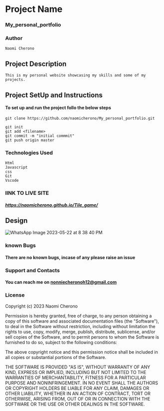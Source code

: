 # Project Name

### My_personal_portfolio
### Author 
``` 
Naomi Cherono

```
## Project Description
```
This is my personal website showcasing my skills and some of my projects.

```

## Project SetUp and Instructions
#### To set up and run the project follo the below steps

```
git clone https://github.com/naomicherono/My_personal_portfolio.git

git init
git add <filename>
git commit -m "initial commmit"
git push origin master

```
### Technologies Used
```
Html
Javascript
css
Git 
Vscode

```

### lINK TO LIVE SITE
##### https://naomicherono.github.io/Tile_game/

## Design
![WhatsApp Image 2023-05-22 at 8 38 40 PM](https://github.com/naomicherono/Tile_game/assets/132652298/88224e93-32b2-4bd6-981b-d946a4d16940)


### known Bugs
#### There are no known bugs, incase of any please raise an issue

### Support and Contacts

#### You can reach me on nonniecheronoh12@gmail.com
### License

Copyright (c) 2023 Naomi Cherono

Permission is hereby granted, free of charge, to any person obtaining a copy
of this software and associated documentation files (the "Software"), to deal
in the Software without restriction, including without limitation the rights
to use, copy, modify, merge, publish, distribute, sublicense, and/or sell
copies of the Software, and to permit persons to whom the Software is
furnished to do so, subject to the following conditions:

The above copyright notice and this permission notice shall be included in all
copies or substantial portions of the Software.

THE SOFTWARE IS PROVIDED "AS IS", WITHOUT WARRANTY OF ANY KIND, EXPRESS OR
IMPLIED, INCLUDING BUT NOT LIMITED TO THE WARRANTIES OF MERCHANTABILITY,
FITNESS FOR A PARTICULAR PURPOSE AND NONINFRINGEMENT. IN NO EVENT SHALL THE
AUTHORS OR COPYRIGHT HOLDERS BE LIABLE FOR ANY CLAIM, DAMAGES OR OTHER
LIABILITY, WHETHER IN AN ACTION OF CONTRACT, TORT OR OTHERWISE, ARISING FROM,
OUT OF OR IN CONNECTION WITH THE SOFTWARE OR THE USE OR OTHER DEALINGS IN THE
SOFTWARE.